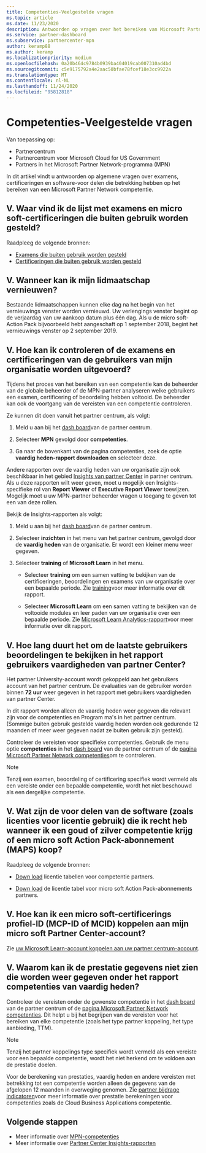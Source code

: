 ```yaml
---
title: Competenties-Veelgestelde vragen
ms.topic: article
ms.date: 11/23/2020
description: Antwoorden op vragen over het bereiken van Microsoft Partner Network Gold-en Silver-competenties, verval datum van voor deel, verlenging en activering van licenties voor Azure, Cloud, Visual Studio en technische en ondersteunings voordelen
ms.service: partner-dashboard
ms.subservice: partnercenter-mpn
author: keramp88
ms.author: keramp
ms.localizationpriority: medium
ms.openlocfilehash: 0a20b464c9784b0939ba404019cab007310ad4bd
ms.sourcegitcommit: c5e9175792a4e2aac50bfae78fcef18e3cc9922a
ms.translationtype: MT
ms.contentlocale: nl-NL
ms.lasthandoff: 11/24/2020
ms.locfileid: "95812818"
---
```

# <a name="competencies---frequently-asked-questions"></a>Competenties-Veelgestelde vragen

Van toepassing op:

- Partnercentrum
- Partnercentrum voor Microsoft Cloud for US Government
- Partners in het Microsoft Partner Network-programma (MPN)

In dit artikel vindt u antwoorden op algemene vragen over examens, certificeringen en software-voor delen die betrekking hebben op het bereiken van een Microsoft Partner Network competentie.

## <a name="q-where-can-i-find-the-list-of-exams-and-microsoft-certifications-being-retired"></a>V. Waar vind ik de lijst met examens en micro soft-certificeringen die buiten gebruik worden gesteld?

Raadpleeg de volgende bronnen:

- [Examens die buiten gebruik worden gesteld](/learn/certifications/retired-certification-exams)
- [Certificeringen die buiten gebruik worden gesteld](/learn/certifications/retired-certifications)

## <a name="q-when-can-i-renew-my-membership"></a>V. Wanneer kan ik mijn lidmaatschap vernieuwen?

Bestaande lidmaatschappen kunnen elke dag na het begin van het vernieuwings venster worden vernieuwd. Uw verlengings venster begint op de verjaardag van uw aankoop datum plus één dag. Als u de micro soft-Action Pack bijvoorbeeld hebt aangeschaft op 1 september 2018, begint het vernieuwings venster op 2 september 2019.

## <a name="q-how-can-i-verify-the-exams-and-certifications-taken-by-my-organizations-users"></a>V. Hoe kan ik controleren of de examens en certificeringen van de gebruikers van mijn organisatie worden uitgevoerd?

Tijdens het proces van het bereiken van een competentie kan de beheerder van de globale beheerder of de MPN-partner analyseren welke gebruikers een examen, certificering of beoordeling hebben voltooid. De beheerder kan ook de voortgang van de vereisten van een competentie controleren.

Ze kunnen dit doen vanuit het partner centrum, als volgt:

1. Meld u aan bij het [dash board](https://partner.microsoft.com/dashboard)van de partner centrum.

1. Selecteer **MPN** gevolgd door **competenties**.

1. Ga naar de bovenkant van de pagina competenties, zoek de optie **vaardig heden-rapport downloaden** en selecteer deze.

Andere rapporten over de vaardig heden van uw organisatie zijn ook beschikbaar in het gebied [Insights van partner Center](partner-center-insights.md) in partner centrum. Als u deze rapporten wilt weer geven, moet u mogelijk een Insights-specifieke rol van **Report Viewer** of **Executive Report Viewer** toewijzen. Mogelijk moet u uw MPN-partner beheerder vragen u toegang te geven tot een van deze rollen.

Bekijk de Insights-rapporten als volgt:

1. Meld u aan bij het [dash board](https://partner.microsoft.com/dashboard)van de partner centrum.

1. Selecteer **inzichten** in het menu van het partner centrum, gevolgd door de **vaardig heden** van de organisatie. Er wordt een kleiner menu weer gegeven.

1. Selecteer **training** of **Microsoft Learn** in het menu.

   - Selecteer **training** om een samen vatting te bekijken van de certificeringen, beoordelingen en examens van uw organisatie over een bepaalde periode. Zie [training](pci-training-dashboard.md)voor meer informatie over dit rapport.

   - Selecteer **Microsoft Learn** om een samen vatting te bekijken van de voltooide modules en leer paden van uw organisatie over een bepaalde periode. Zie [Microsoft Learn Analytics-rapport](ms-learn-analytics.md)voor meer informatie over dit rapport.

## <a name="q-how-long-does-it-take-to-see-the-latest-user-assessments-in-the-partner-center-user-skills-report"></a>V. Hoe lang duurt het om de laatste gebruikers beoordelingen te bekijken in het rapport gebruikers vaardigheden van partner Center?

Het partner University-account wordt gekoppeld aan het gebruikers account van het partner centrum. De evaluaties van de gebruiker worden binnen **72 uur** weer gegeven in het rapport met gebruikers vaardigheden van partner Center.

In dit rapport worden alleen de vaardig heden weer gegeven die relevant zijn voor de competenties en Program ma's in het partner centrum. (Sommige buiten gebruik gestelde vaardig heden worden ook gedurende 12 maanden of meer weer gegeven nadat ze buiten gebruik zijn gesteld).

Controleer de vereisten voor specifieke competenties. Gebruik de menu optie **competenties** in het [dash board](https://partner.microsoft.com/dashboard) van de partner centrum of de [pagina Microsoft Partner Network competenties](https://partner.microsoft.com/membership/competencies)om te controleren.

> [!NOTE]
> Tenzij een examen, beoordeling of certificering specifiek wordt vermeld als een vereiste onder een bepaalde competentie, wordt het niet beschouwd als een dergelijke competentie.

## <a name="q-what-are-the-software-benefits-such-as-license-use-rights-that-i-am-entitled-to-when-i-achieve-a-gold-or-silver-competency-or-buy-a-microsoft-action-pack-subscription-maps"></a>V. Wat zijn de voor delen van de software (zoals licenties voor licentie gebruik) die ik recht heb wanneer ik een goud of zilver competentie krijg of een micro soft Action Pack-abonnement (MAPS) koop?

Raadpleeg de volgende bronnen:

- [Down load](https://assetsprod.microsoft.com/mpn-maps-software-iur-competency-license-table.docx) licentie tabellen voor competentie partners.

- [Down load](https://assetsprod.microsoft.com/en-us/microsoft-action-pack-license-table.pdf) de licentie tabel voor micro soft Action Pack-abonnements partners.

## <a name="q-how-do-i-link-a-microsoft-certification-profile-id-mcp-id-or-mcid-to-my-microsoft-partner-center-account"></a>V. Hoe kan ik een micro soft-certificerings profiel-ID (MCP-ID of MCID) koppelen aan mijn micro soft Partner Center-account?

Zie [uw Microsoft Learn-account koppelen aan uw partner centrum-account](ms-learn-associate.md).

## <a name="q-why-cant-i-see-the-performance-data-reflected-under-the-competencies-kpis-report"></a>V. Waarom kan ik de prestatie gegevens niet zien die worden weer gegeven onder het rapport competenties van vaardig heden?

Controleer de vereisten onder de gewenste competentie in het [dash board](https://partner.microsoft.com/dashboard) van de partner centrum of de [pagina Microsoft Partner Network competenties](https://partner.microsoft.com/membership/competencies). Dit helpt u bij het begrijpen van de vereisten voor het bereiken van elke competentie (zoals het type partner koppeling, het type aanbieding, TTM).

> [!NOTE]
> Tenzij het partner koppelings type specifiek wordt vermeld als een vereiste voor een bepaalde competentie, wordt het niet herkend om te voldoen aan de prestatie doelen.
>
> Voor de berekening van prestaties, vaardig heden en andere vereisten met betrekking tot een competentie worden alleen de gegevens van de afgelopen 12 maanden in overweging genomen. Zie [partner bijdrage indicatoren](partner-contribution-indicators.md)voor meer informatie over prestatie berekeningen voor competenties zoals de Cloud Business Applications competentie.

## <a name="next-steps"></a>Volgende stappen

- Meer informatie over [MPN-competenties](learn-about-competencies.md)
- Meer informatie over [Partner Center Insights-rapporten](partner-center-insights.md)
